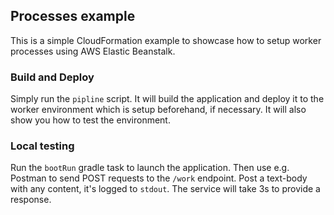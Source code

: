 ## Processes example
This is a simple CloudFormation example to showcase how to
setup worker processes using AWS Elastic Beanstalk.

### Build and Deploy
Simply run the `pipline` script. It will build the application and
deploy it to the worker environment which is setup beforehand, if
necessary. It will also show you how to test the environment.

### Local testing
Run the `bootRun` gradle task to launch the application. Then use
e.g. Postman to send POST requests to the `/work` endpoint. Post a 
text-body with any content, it's logged to `stdout`. The service will
take 3s to provide a response.
